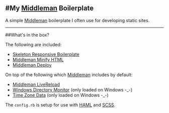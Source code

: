 #My [Middleman](//github.com//middleman/middleman) Boilerplate
---

A simple [Middleman](//github.com//middleman/middleman) boilerplate I often use for
developing static sites.

---

##What's in the box?

The following are included:

* [Skeleton Responsive Boilerplate](//github.com//dhg/Skeleton)
* [Middleman Minify HTML](//github.com//middleman/middleman-minify-html)
* [Middleman Deploy](//github.com//middleman-contrib/middleman-deploy)


On top of the following which [Middleman](//github.com//middleman/middleman) includes by default:

* [Middleman LiveReload](//github.com//middleman/middleman-livereload)
* [Windows Directory Monitor](//github.com//Maher4Ever/wdm) (only loaded on Windows -_-)
* [Time Zone Data](/tzinfo/tzinfo-data) (only loaded on Windows -_-)

The `config.rb` is setup for use with [HAML](//github.com//haml/haml) and [SCSS](//github.com//sass/sass).

